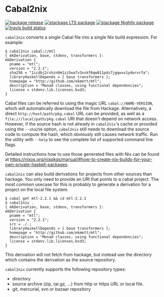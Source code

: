 Cabal2nix
=========

[![hackage release](https://img.shields.io/hackage/v/cabal2nix.svg?label=hackage)](http://hackage.haskell.org/package/cabal2nix)
[![stackage LTS package](http://stackage.org/package/cabal2nix/badge/lts)](http://stackage.org/lts/package/cabal2nix)
[![stackage Nightly package](http://stackage.org/package/cabal2nix/badge/nightly)](http://stackage.org/nightly/package/cabal2nix)
[![travis build status](https://img.shields.io/travis/NixOS/cabal2nix/master.svg?label=travis+build)](https://travis-ci.org/NixOS/cabal2nix)

`cabal2nix` converts a single Cabal file into a single Nix build expression.
For example:

    $ cabal2nix cabal://mtl
    { mkDerivation, base, stdenv, transformers }:
    mkDerivation {
      pname = "mtl";
      version = "2.2.1";
      sha256 = "1icdbj2rshzn0m1zz5wa7v3xvkf6qw811p4s7jgqwvx1ydwrvrfa";
      libraryHaskellDepends = [ base transformers ];
      homepage = "http://github.com/ekmett/mtl";
      description = "Monad classes, using functional dependencies";
      license = stdenv.lib.licenses.bsd3;
    }

Cabal files can be referred to using the magic URL `cabal://NAME-VERSION`,
which will automatically download the file from Hackage. Alternatively, a
direct `http://host/path/pkg.cabal` URL can be provided, as well as a
`file:///local/path/pkg.cabal` URI that doesn't depend on network access.
However, if the source hash is not already in `cabal2nix`'s cache or provided
using the `--sha256` option, `cabal2nix` still needs to download the source
code to compute the hash, which obviously still causes network traffic. Run the
utility with `--help` to see the complete list of supported command line flags.

Detailed instructions how to use those generated files with Nix can be found at
https://nixos.org/nixpkgs/manual/#how-to-create-nix-builds-for-your-own-private-haskell-packages.

`cabal2nix` can also build derivations for projects from other sources than
hackage. You only need to provide an URI that points to a cabal project. The
most common usecase for this is probably to generate a derivation for a project
on the local file system:

    $ cabal get mtl-2.2.1 && cd mtl-2.2.1
    $ cabal2nix .
    { mkDerivation, base, stdenv, transformers }:
    mkDerivation {
      pname = "mtl";
      version = "2.2.1";
      src = ./.;
      libraryHaskellDepends = [ base transformers ];
      homepage = "http://github.com/ekmett/mtl";
      description = "Monad classes, using functional dependencies";
      license = stdenv.lib.licenses.bsd3;
    }

This derivation will not fetch from hackage, but instead use the directory which
contains the derivation as the source repository.

`cabal2nix` currently supports the following repository types:

* directory
* source archive (zip, tar.gz, ...) from http or https URL or local file.
* git, mercurial, svn or bazaar repository
